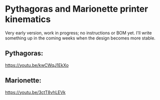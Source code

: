 # Pythagoras and Marionette printer kinematics

Very early version, work in progress; no instructions or BOM yet. I'll write something up in the coming weeks when the design becomes more stable. 
## Pythagoras:

https://youtu.be/kwCWqJ1EkXo
## Marionette:

https://youtu.be/3ctT8vhLEVk
